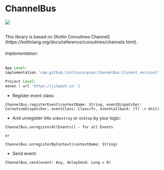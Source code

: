 # ChannelBus
[![](https://jitpack.io/v/tintinscorpion/ChannelBus.svg)](https://jitpack.io/#tintinscorpion/ChannelBus)

<br>
This library is based on [Kotlin Coroutines Channel](https://kotlinlang.org/docs/reference/coroutines/channels.html).

###### Implementation:
```groovy
App Level:
implementation 'com.github.tintinscorpion:ChannelBus:{latest_version}'
```
```groovy
Project Level:
maven { url 'https://jitpack.io' }
```

- Register event class:
```
ChannelBus.registerEvent(contextName: String, eventDispatcher: CoroutineDispatcher, eventClass: Class<T>, eventCallback: (T) -> Unit)
```
- And unregister into `onDestroy` or `onStop` by your logic:
```
ChannelBus.unregisterAllEvents() - for all Events

or

ChannelBus.unregisterByContext(contextName: String)
```
- Send event:
```
ChannelBus.send(event: Any, delaySend: Long = 0)
```
